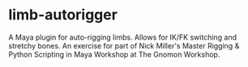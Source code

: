 # limb-autorigger
A Maya plugin for auto-rigging limbs. Allows for IK/FK switching and stretchy bones. An exercise for part of Nick Miller's Master Rigging & Python Scripting in Maya Workshop at The Gnomon Workshop.
